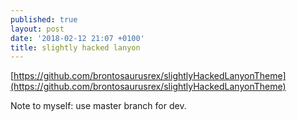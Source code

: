 ```yaml
---
published: true
layout: post
date: '2018-02-12 21:07 +0100'
title: slightly hacked lanyon
---
```

[https://github.com/brontosaurusrex/slightlyHackedLanyonTheme](https://github.com/brontosaurusrex/slightlyHackedLanyonTheme)

Note to myself: use master branch for dev.
